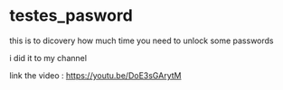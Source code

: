 # testes_pasword
this is to dicovery how much time you need to unlock some passwords

i did it to my channel 

link the video : https://youtu.be/DoE3sGArytM
